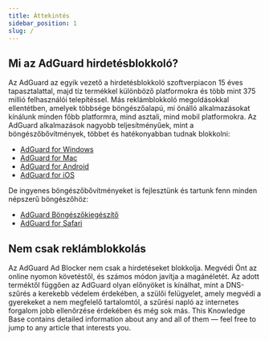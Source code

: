 ```yaml
---
title: Áttekintés
sidebar_position: 1
slug: /
---
```


## Mi az AdGuard hirdetésblokkoló?

Az AdGuard az egyik vezető a hirdetésblokkoló szoftverpiacon 15 éves tapasztalattal, majd tíz termékkel különböző platformokra és több mint 375 millió felhasználói telepítéssel. Más reklámblokkoló megoldásokkal ellentétben, amelyek többsége böngészőalapú, mi önálló alkalmazásokat kínálunk minden főbb platformra, mind asztali, mind mobil platformokra. Az AdGuard alkalmazások nagyobb teljesítményűek, mint a böngészőbővítmények, többet és hatékonyabban tudnak blokkolni:

- [AdGuard for Windows](/adguard-for-windows/features/home-screen)
- [AdGuard for Mac](/adguard-for-mac/features/main)
- [AdGuard for Android](/adguard-for-android/features/protection/ad-blocking)
- [AdGuard for iOS](/adguard-for-ios/features/safari-protection)

De ingyenes böngészőbővítményeket is fejlesztünk és tartunk fenn minden népszerű böngészőhöz:

- [AdGuard Böngészőkiegészítő](/adguard-browser-extension/availability)
- [AdGuard for Safari](/adguard-for-safari/features/general)

## Nem csak reklámblokkolás

Az AdGuard Ad Blocker nem csak a hirdetéseket blokkolja. Megvédi Önt az online nyomon követéstől, és számos módon javítja a magánéletét. Az adott terméktől függően az AdGuard olyan előnyöket is kínálhat, mint a DNS-szűrés a kerekebb védelem érdekében, a szülői felügyelet, amely megvédi a gyerekeket a nem megfelelő tartalomtól, a szűrési napló az internetes forgalom jobb ellenőrzése érdekében és még sok más. This Knowledge Base contains detailed information about any and all of them — feel free to jump to any article that interests you.
